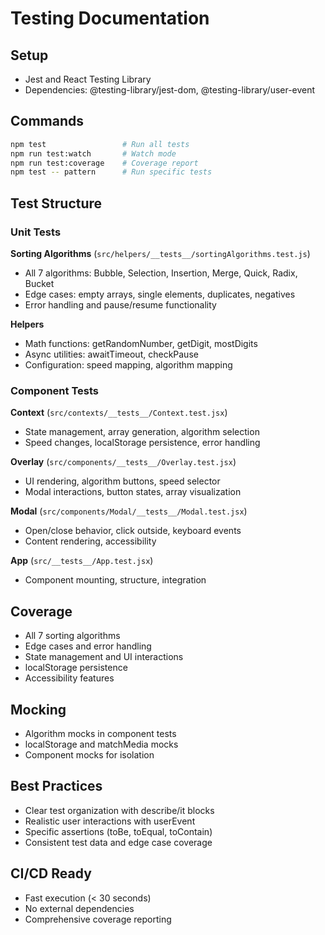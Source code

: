 # Testing Documentation

## Setup
- Jest and React Testing Library
- Dependencies: @testing-library/jest-dom, @testing-library/user-event

## Commands
```bash
npm test                 # Run all tests
npm run test:watch       # Watch mode
npm run test:coverage    # Coverage report
npm test -- pattern      # Run specific tests
```

## Test Structure

### Unit Tests
**Sorting Algorithms** (`src/helpers/__tests__/sortingAlgorithms.test.js`)
- All 7 algorithms: Bubble, Selection, Insertion, Merge, Quick, Radix, Bucket
- Edge cases: empty arrays, single elements, duplicates, negatives
- Error handling and pause/resume functionality

**Helpers**
- Math functions: getRandomNumber, getDigit, mostDigits
- Async utilities: awaitTimeout, checkPause
- Configuration: speed mapping, algorithm mapping

### Component Tests
**Context** (`src/contexts/__tests__/Context.test.jsx`)
- State management, array generation, algorithm selection
- Speed changes, localStorage persistence, error handling

**Overlay** (`src/components/__tests__/Overlay.test.jsx`)
- UI rendering, algorithm buttons, speed selector
- Modal interactions, button states, array visualization

**Modal** (`src/components/Modal/__tests__/Modal.test.jsx`)
- Open/close behavior, click outside, keyboard events
- Content rendering, accessibility

**App** (`src/__tests__/App.test.jsx`)
- Component mounting, structure, integration

## Coverage
- All 7 sorting algorithms
- Edge cases and error handling
- State management and UI interactions
- localStorage persistence
- Accessibility features

## Mocking
- Algorithm mocks in component tests
- localStorage and matchMedia mocks
- Component mocks for isolation

## Best Practices
- Clear test organization with describe/it blocks
- Realistic user interactions with userEvent
- Specific assertions (toBe, toEqual, toContain)
- Consistent test data and edge case coverage

## CI/CD Ready
- Fast execution (< 30 seconds)
- No external dependencies
- Comprehensive coverage reporting